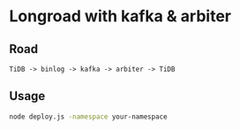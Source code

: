 # Longroad with kafka & arbiter

## Road

```
TiDB -> binlog -> kafka -> arbiter -> TiDB
```

## Usage

```sh
node deploy.js -namespace your-namespace
```
